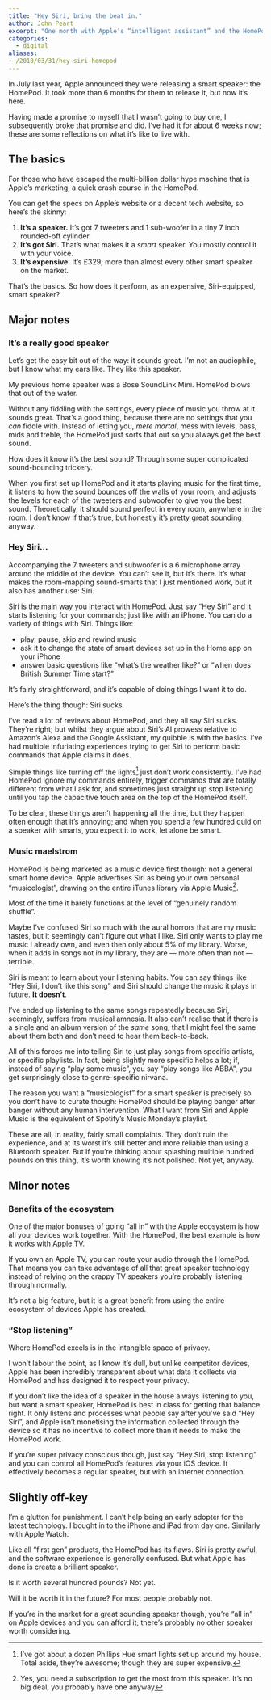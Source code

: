 ```yaml
---
title: "Hey Siri, bring the beat in."
author: John Peart
excerpt: "One month with Apple’s “intelligent assistant” and the HomePod."
categories:
  - digital
aliases:
- /2018/03/31/hey-siri-homepod
---
```


In July last year, Apple announced they were releasing a smart speaker: the HomePod. It took more than 6 months for them to release it, but now it’s here. 

Having made a promise to myself that I wasn’t going to buy one, I subsequently broke that promise and did. I’ve had it for about 6 weeks now; these are some reflections on what it’s like to live with.

## The basics

For those who have escaped the multi-billion dollar hype machine that is Apple’s marketing, a quick crash course in the HomePod. 

You can get the specs on Apple’s website or a decent tech website, so here’s the skinny:

1. **It’s a speaker.** It’s got 7 tweeters and 1 sub-woofer in a tiny 7 inch rounded-off cylinder.
2. **It’s got Siri.** That’s what makes it a *smart* speaker. You mostly control it with your voice.
3. **It’s expensive.** It’s £329; more than almost every other smart speaker on the market.

That’s the basics. So how does it perform, as an expensive, Siri-equipped, smart speaker?

## Major notes

### It’s a really good speaker

Let’s get the easy bit out of the way: it sounds great. I’m not an audiophile, but I know what my ears like. They like this speaker.

My previous home speaker was a Bose SoundLink Mini. HomePod blows that out of the water. 

Without any fiddling with the settings, every piece of music you throw at it sounds great. That’s a good thing, because there are no settings that you *can* fiddle with. Instead of letting you, *mere mortal*, mess with levels, bass, mids and treble, the HomePod just sorts that out so you always get the best sound.

How does it know it’s the best sound? Through some super complicated sound-bouncing trickery.

When you first set up HomePod and it starts playing music for the first time, it listens to how the sound bounces off the walls of your room, and adjusts the levels for each of the tweeters and subwoofer to give you the best sound. Theoretically, it should sound perfect in every room, anywhere in the room. I don’t know if that’s true, but honestly it’s pretty great sounding anyway.

### Hey Siri...

Accompanying the 7 tweeters and subwoofer is a 6 microphone array around the middle of the device. You can’t see it, but it’s there. It’s what makes the room-mapping sound-smarts that I just mentioned work, but it also has another use: Siri.

Siri is the main way you interact with HomePod. Just say “Hey Siri” and it starts listening for your commands; just like with an iPhone. You can do a variety of things with Siri. Things like:

- play, pause, skip and rewind music
- ask it to change the state of smart devices set up in the Home app on your iPhone 
- answer basic questions like “what’s the weather like?” or “when does British Summer Time start?”

It’s fairly straightforward, and it’s capable of doing things I want it to do. 

Here’s the thing though: Siri sucks. 

I’ve read a lot of reviews about HomePod, and they all say Siri sucks. They’re right; but whilst they argue about Siri’s AI prowess relative to Amazon’s Alexa and the Google Assistant, my quibble is with the basics. I’ve had multiple infuriating experiences trying to get Siri to perform basic commands that Apple claims it does.

Simple things like turning off the lights[^lights] just don’t work consistently. I’ve had HomePod ignore my commands entirely, trigger commands that are totally different from what I ask for, and sometimes just straight up stop listening until you tap the capacitive touch area on the top of the HomePod itself.

[^lights]: I’ve got about a dozen Phillips Hue smart lights set up around my house. Total aside, they’re awesome; though they are super expensive.

To be clear, these things aren’t happening all the time, but they happen often enough that it’s annoying; and when you spend a few hundred quid on a speaker with smarts, you expect it to work, let alone be smart.

### Music maelstrom 

HomePod is being marketed as a music device first though: not a general smart home device. Apple advertises Siri as being your own personal “musicologist”, drawing on the entire iTunes library via Apple Music[^subscription].

[^subscription]: Yes, you need a subscription to get the most from this speaker. It’s no big deal, you probably have one anyway

Most of the time it barely functions at the level of “genuinely random shuffle”.

Maybe I’ve confused Siri so much with the aural horrors that are my music tastes, but it seemingly can’t figure out what I like. Siri only wants to play me music I already own, and even then only about 5% of my library. Worse, when it adds in songs not in my library, they are — more often than not — terrible.

Siri is meant to learn about your listening habits. You can say things like “Hey Siri, I don’t like this song” and Siri should change the music it plays in future. **It doesn’t**.

I’ve ended up listening to the same songs repeatedly because Siri, seemingly, suffers from musical amnesia. It also can’t realise that if there is a single and an album version of the *same* song, that I might feel the same about them both and don’t need to hear them back-to-back.

All of this forces me into telling Siri to just play songs from specific artists, or specific playlists. In fact, being slightly more specific helps a lot; if, instead of saying “play some music”, you say “play songs like ABBA”, you get surprisingly close to genre-specific nirvana.

The reason you want a “musicologist” for a smart speaker is precisely so you don’t have to curate though: HomePod should be playing banger after banger without any human intervention. What I want from Siri and Apple Music is the equivalent of Spotify’s Music Monday’s playlist.

These are all, in reality, fairly small complaints. They don’t ruin the experience, and at its worst it’s still better and more reliable than using a Bluetooth speaker. But if you’re thinking about splashing multiple hundred pounds on this thing, it’s worth knowing it’s not polished. Not yet, anyway.

## Minor notes

### Benefits of the ecosystem 

One of the major bonuses of going “all in” with the Apple ecosystem is how all your devices work together. With the HomePod, the best example is how it works with Apple TV.

If you own an Apple TV, you can route your audio through the HomePod. That means you can take advantage of all that great speaker technology instead of relying on the crappy TV speakers you’re probably listening through normally.

It’s not a big feature, but it is a great benefit from using the entire ecosystem of devices Apple has created.

### “Stop listening”

Where HomePod excels is in the intangible space of privacy. 

I won’t labour the point, as I know it’s dull, but unlike competitor devices, Apple has been incredibly transparent about what data it collects via HomePod and has designed it to respect your privacy.

If you don’t like the idea of a speaker in the house always listening to you, but want a smart speaker, HomePod is best in class for getting that balance right. It only listens and processes what people say after you’ve said “Hey Siri”, and Apple isn’t monetising the information collected through the device so it has no incentive to collect more than it needs to make the HomePod work.

If you’re super privacy conscious though, just say “Hey Siri, stop listening” and you can control all HomePod’s features via your iOS device. It effectively becomes a regular speaker, but with an internet connection.

## Slightly off-key

I’m a glutton for punishment. I can’t help being an early adopter for the latest technology. I bought in to the iPhone and iPad from day one. Similarly with Apple Watch. 

Like all “first gen” products, the HomePod has its flaws. Siri is pretty awful, and the software experience is generally confused. But what Apple has done is create a brilliant speaker. 

Is it worth several hundred pounds? Not yet.

Will it be worth it in the future? For most people probably not. 

If you’re in the market for a great sounding speaker though, you’re “all in” on Apple devices and you can afford it; there’s probably no other speaker worth considering.